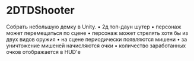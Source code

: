 # 2DTDShooter
Собрать небольшую демку в Unity.
• 2д топ-даун шутер
• персонаж может перемещаться по сцене
• персонаж может стрелять хотя бы из двух видов оружия
• на сцене периодически появляются мишени
• за уничтожение мишеней начисляются очки
• количество заработанных очков отображается в HUD'е
